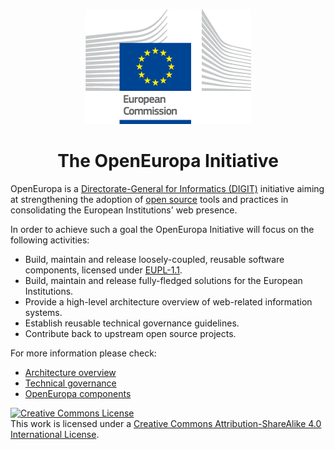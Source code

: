 <p align="center"><img src="./assets/logo.png"/></p>
<h1 align="center">The OpenEuropa Initiative</h1>

OpenEuropa is a [Directorate-General for Informatics (DIGIT)][1] initiative aiming at strengthening the adoption
of [open source][2] tools and practices in consolidating the European Institutions' web presence.

In order to achieve such a goal the OpenEuropa Initiative will focus on the following activities:

- Build, maintain and release loosely-coupled, reusable software components, licensed under [EUPL-1.1][3].
- Build, maintain and release fully-fledged solutions for the European Institutions.
- Provide a high-level architecture overview of web-related information systems.
- Establish reusable technical governance guidelines.
- Contribute back to upstream open source projects.

For more information please check:

- [Architecture overview](docs/architecture-overview.md)
- [Technical governance](docs/technical-governance.md)
- [OpenEuropa components](docs/openeuropa-components.md)


[![Creative Commons License](https://i.creativecommons.org/l/by-sa/4.0/80x15.png)][4]<br/>
This work is licensed under a [Creative Commons Attribution-ShareAlike 4.0 International License][4].

[1]: https://ec.europa.eu/info/departments/informatics
[2]: https://opensource.org
[3]: https://opensource.org/licenses/EUPL-1.1
[4]: http://creativecommons.org/licenses/by-sa/4.0